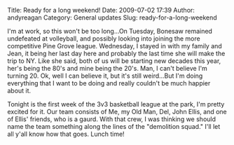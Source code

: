 Title: Ready for a long weekend!
Date: 2009-07-02 17:39
Author: andyreagan
Category: General updates
Slug: ready-for-a-long-weekend

I'm at work, so this won't be too long...On Tuesday, Bonesaw remained
undefeated at volleyball, and possibly looking into joining the more
competitive Pine Grove league. Wednesday, I stayed in with my family and
Jean, it being her last day here and probably the last time she will
make the trip to NY. Like she said, both of us will be starting new
decades this year, her's being the 80's and mine being the 20's. Man, I
can't believe I'm turning 20. Ok, well I can believe it, but it's still
weird...But I'm doing everything that I want to be doing and really
couldn't be much happier about it.

Tonight is the first week of the 3v3 basketball league at the park, I'm
pretty excited for it. Our team consists of Me, my Old Man, Del, John
Ellis, and one of Ellis' friends, who is a gaurd. With that crew, I was
thinking we should name the team something along the lines of the
"demolition squad." I'll let all y'all know how that goes. Lunch time!
